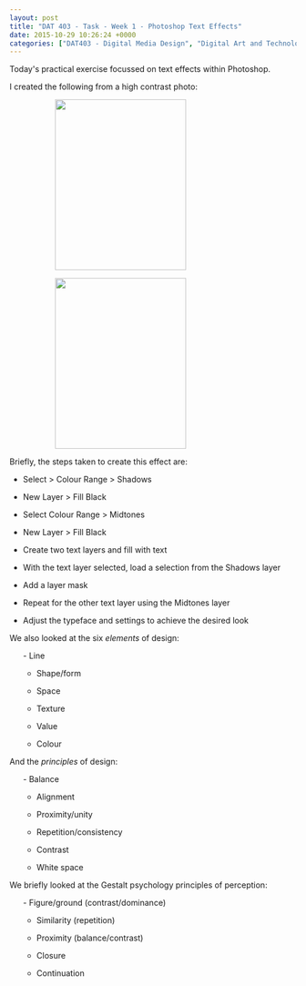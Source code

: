 ```yaml
---
layout: post
title: "DAT 403 - Task - Week 1 - Photoshop Text Effects"
date: 2015-10-29 10:26:24 +0000
categories: ["DAT403 - Digital Media Design", "Digital Art and Technology"]
---
```


Today's practical exercise focussed on text effects within Photoshop.

I created the following from a high contrast photo:

<div><div style="flex-basis:100%"><figure><figure><a href="{{ site.baseurl }}/wp-content/uploads/2015/10/text-effects-original-scaled-1.jpg"><img src="https://www.circleseven.co.uk/wp-content/uploads/2015/10/text-effects-original-scaled-1-230x300.jpg" width="230" height="300" alt=""/ loading="lazy"></a></figure>

<figure><a href="{{ site.baseurl }}/wp-content/uploads/2015/10/text-effects-finished-scaled-1.jpg"><img src="https://www.circleseven.co.uk/wp-content/uploads/2015/10/text-effects-finished-scaled-1-230x300.jpg" width="230" height="300" alt=""/ loading="lazy"></a></figure>
</figure>
</div>
</div>

Briefly, the steps taken to create this effect are:

- Select &gt; Colour Range &gt; Shadows

- New Layer &gt; Fill Black

- Select Colour Range &gt; Midtones

- New Layer &gt; Fill Black

- Create two text layers and fill with text

- With the text layer selected, load a selection from the Shadows layer

- Add a layer mask

- Repeat for the other text layer using the Midtones layer

- Adjust the typeface and settings to achieve the desired look

We also looked at the six *elements* of design:

<ol>- Line

- Shape/form

- Space

- Texture

- Value

- Colour
</ol>

And the *principles* of design:

<ol>- Balance

- Alignment

- Proximity/unity

- Repetition/consistency

- Contrast

- White space
</ol>

We briefly looked at the Gestalt psychology principles of perception:

<ol>- Figure/ground (contrast/dominance)

- Similarity (repetition)

- Proximity (balance/contrast)

- Closure

- Continuation
</ol>

